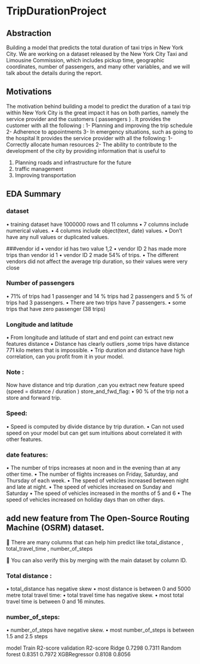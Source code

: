 # TripDurationProject
## Abstraction
Building a model that predicts the total duration of taxi trips in New York City. We are working on a dataset released by the New York City Taxi and Limousine Commission, which includes pickup time, geographic coordinates, number of passengers, and many other variables, and we will talk about the details during the report.

## Motivations
The motivation behind building a model to predict the duration of a taxi trip within New York City is the great impact it has on both parties, namely the service provider and the customers   (  passengers  ) .
It provides the customer with all the following : 
1- Planning and improving the trip schedule
2- Adherence to appointments
3- In emergency situations, such as going to the hospital
It provides the service provider with all the following: 
1- Correctly allocate human resources
2- The ability to contribute to the development of the city by providing information that is useful to
1)	Planning roads and infrastructure for the future
2)	traffic management
3)	Improving transportation
   
## EDA Summary
   ### dataset
•	training dataset have 1000000 rows and 11 columns
•	7 columns include numerical values.
•	4 columns include object(text, date) values. 
•	Don’t have any null values or duplicated values.



###vendor id 
•	vendor id has two value 1,2
•	vendor ID 2 has made more trips than  vendor id 1
•	vendor ID 2 made 54% of trips.
•	The different vendors did not affect the average trip duration, so their values were very close

### Number of passengers 
•	71% of  trips had 1 passenger and 14 % trips  had 2 passengers and 5 % of  trips had 3 passengers.
•	There are two trips have 7 passengers.
•	 some trips that have zero passenger (38 trips)

### Longitude and latitude 
•	From longitude and latitude of start and end point can
extract new features distance
•	Distance has clearly outliers ,some trips have distance 771 kilo meters that is impossible. 
•	Trip duration and distance have high correlation, can you profit from it in your model.
### Note :
 Now have distance and trip duration ,can you extract new                                                                                            feature speed (speed = distance / duration )
store_and_fwd_flag:
•	90 %  of the trip not a store and forward trip.


### Speed:
•	Speed is computed by divide distance by trip duration. 
•	Can not used speed on your model but can get sum intuitions about correlated it with other features.


### date features:
•	The number of trips increases at noon and in the evening than at any other time.
•	The number of flights increases on Friday, Saturday, and         Thursday of each week.
•	The speed of vehicles increased between night and late at              night.
•	    The speed of vehicles increased on Sunday and Saturday
•	    The speed of vehicles increased in the months of 5 and 6
•	 The speed of vehicles increased on holiday days than on   other days.


## add new feature from The Open-Source Routing Machine (OSRM) dataset.
	There are many columns that can help him predict like total_distance , total_travel_time , number_of_steps 

	 You can also verify this by merging with the main dataset by column ID.


### Total distance :
•	total_distance has negative skew
•	most distance is between 0 and 5000 metre
        total travel time:
•	total travel time has negative skew.
•	most total travel time is between 0 and 16 minutes.
### number_of_steps:
•	number_of_steps have negative skew.
•	most number_of_steps is between 1.5 and 2.5 steps


model	               Train R2-score	       validation R2-score
Ridge	                   0.7298               	   0.7311
Random forest	           0.8351	                   0.7972
XGBRegressor	          0.8108	                   0.8056


